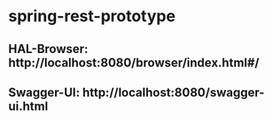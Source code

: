 # spring-rest-prototype

## HAL-Browser: http://localhost:8080/browser/index.html#/

## Swagger-UI: http://localhost:8080/swagger-ui.html